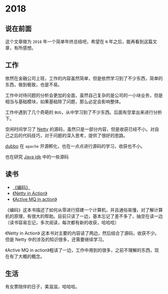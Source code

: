 # 2018

## 说在前面

这个文章做为 `2018` 年一个简单年终总结吧，希望在 `N` 年之后，能再看到这篇文章，有所感想。

## 工作

依然在金融公司上班，工作的内容虽然简单，但是依然学习到了不少东西，简单的东西，做到极致，也是不易。

工作中对待问题的分析会更加的全面，虽然自己复杂的是公司的一小块业务，但是相当与基础模块，如果基础除了问题，那么必定会影响整体。

工作中遇到了几个奇葩的 `BUG`，从中学习到了不少东西。后面有空拿出来进行分析下。

空闲时间学习了 [Netty](../netty/readme.md) 的源码，虽然只是一部分内容，但是收获已经不小。对自己之后的代码技巧，对于问题的深入思考，提供了很好的思路。

[dubbo](../dubbo/readme.md) 在 `apache` 开源孵化，也在一点点进行源码的学习，收获也不小。

也在研究 [Java jdk](https://github.com/web1992/read/tree/master/java) 中的一些源码

## 读书

- [《编码》](https://github.com/web1992/books/tree/master/%E7%BC%96%E7%A0%81)
- [《Netty in Action》](https://github.com/web1992/books/tree/master/netty)
- [《Active MQ in action》](https://github.com/web1992/books/tree/master/activemq)

《编码》这本书描述了如何从零进行搭建一个计算机，并且通俗易懂，对了解计算机的原理，有很大的帮助。目前只读了一边，基本忘记了差不多了，抽空在读一边（读书容易忘记，多次阅读，每次都有新的收获，哈哈哈）

《Netty in Action》 这本书对主要的内容读了两边，然后结合了源码，收获不少。但是 Netty 中的涉及的知识很多，还需要继续学习。

《Active MQ in action》粗读了一边，工作中用到的很多，之前不理解的东西，现在有了大概的概念。

## 生活

有女票陪伴的日子，美滋滋，哈哈哈。
